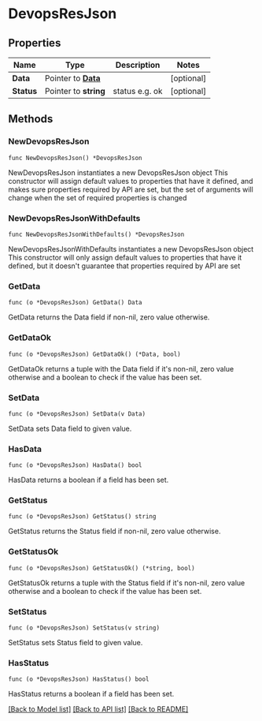 # DevopsResJson

## Properties

Name | Type | Description | Notes
------------ | ------------- | ------------- | -------------
**Data** | Pointer to [**Data**](Data.md) |  | [optional] 
**Status** | Pointer to **string** | status e.g. ok | [optional] 

## Methods

### NewDevopsResJson

`func NewDevopsResJson() *DevopsResJson`

NewDevopsResJson instantiates a new DevopsResJson object
This constructor will assign default values to properties that have it defined,
and makes sure properties required by API are set, but the set of arguments
will change when the set of required properties is changed

### NewDevopsResJsonWithDefaults

`func NewDevopsResJsonWithDefaults() *DevopsResJson`

NewDevopsResJsonWithDefaults instantiates a new DevopsResJson object
This constructor will only assign default values to properties that have it defined,
but it doesn't guarantee that properties required by API are set

### GetData

`func (o *DevopsResJson) GetData() Data`

GetData returns the Data field if non-nil, zero value otherwise.

### GetDataOk

`func (o *DevopsResJson) GetDataOk() (*Data, bool)`

GetDataOk returns a tuple with the Data field if it's non-nil, zero value otherwise
and a boolean to check if the value has been set.

### SetData

`func (o *DevopsResJson) SetData(v Data)`

SetData sets Data field to given value.

### HasData

`func (o *DevopsResJson) HasData() bool`

HasData returns a boolean if a field has been set.

### GetStatus

`func (o *DevopsResJson) GetStatus() string`

GetStatus returns the Status field if non-nil, zero value otherwise.

### GetStatusOk

`func (o *DevopsResJson) GetStatusOk() (*string, bool)`

GetStatusOk returns a tuple with the Status field if it's non-nil, zero value otherwise
and a boolean to check if the value has been set.

### SetStatus

`func (o *DevopsResJson) SetStatus(v string)`

SetStatus sets Status field to given value.

### HasStatus

`func (o *DevopsResJson) HasStatus() bool`

HasStatus returns a boolean if a field has been set.


[[Back to Model list]](../README.md#documentation-for-models) [[Back to API list]](../README.md#documentation-for-api-endpoints) [[Back to README]](../README.md)


